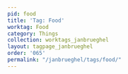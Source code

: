 ```yaml
---
pid: food
title: 'Tag: Food'
worktag: Food
category: Things
collection: worktags_janbrueghel
layout: tagpage_janbrueghel
order: '065'
permalink: "/janbrueghel/tags/food/"
---
```

